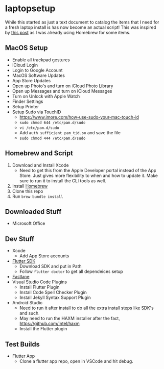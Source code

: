 # laptopsetup

While this started as just a text document to catalog the items that I need for a fresh laptop install is has now become an actual script! This was inspired by [this post](https://www.caseyliss.com/2019/10/8/brew-bundle) as I was already using Homebrew for some items.

## MacOS Setup

* Enable all trackpad gestures
* iCloud Login
* Login to Google Account
* MacOS Software Updates
* App Store Updates
* Open up Photo's and turn on iCloud Photo Library
* Open up Messages and turn on iCloud Messages
* Turn on Unlock with Apple Watch
* Finder Settings
* Setup Printer
* Setup Sudo via TouchID
   * https://www.imore.com/how-use-sudo-your-mac-touch-id
   * `sudo chmod 644 /etc/pam.d/sudo`
   * `vi /etc/pam.d/sudo`
   * Add `auth sufficient pam_tid.so` and save the file
   * `sudo chmod 444 /etc/pam.d/sudo`

## Homebrew and Script

1. Download and Install Xcode
   * Need to get this from the Apple Developer portal instead of the App Store. Just gives more flexibility to when and how to update it. Make sure to run it to install the CLI tools as well.
1. Install [Homebrew](https://brew.sh)
1. Clone this repo
1. Run `brew bundle install`

## Downloaded Stuff

* Microsoft Office

## Dev Stuff

* Xcode
   * Add App Store accounts
* [Flutter SDK](https://flutter.dev/docs/get-started/install/macos)
   * Download SDK and put in Path
   * Follow `flutter doctor` to get all dependeices setup
* [Fastlane](https://docs.fastlane.tools/getting-started/ios/setup/)
* Visual Studio Code Plugins
   * Install Flutter Plugin
   * Install Code Spell Checker Plugin
   * Install Jekyll Syntax Support Plugin
* Android Studio
   * Need to run it after install to do all the extra install steps like SDK's and such.
   * May need to run the HAXM installer after the fact, https://github.com/intel/haxm
   * Install the Flutter plugin

## Test Builds
* Flutter App
   * Clone a flutter app repo, open in VSCode and hit debug.
